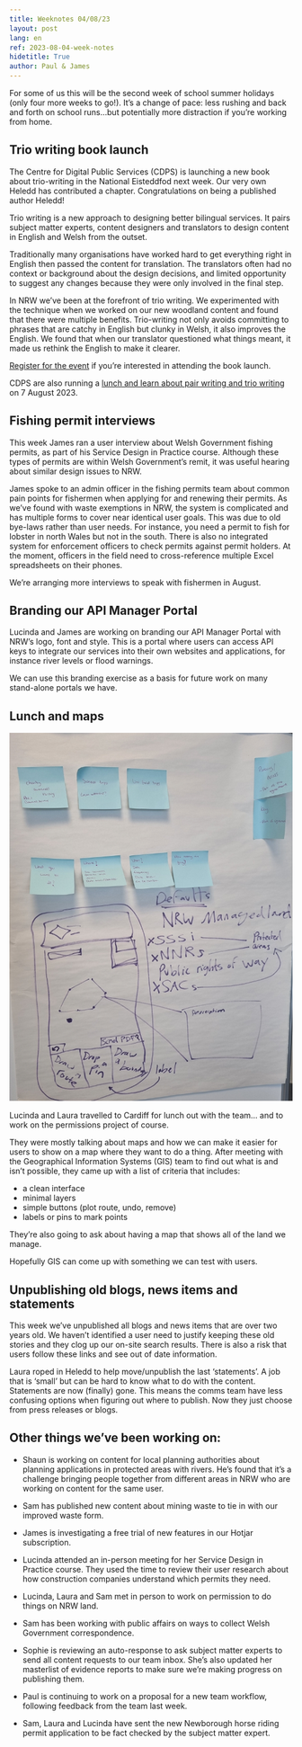 ```yaml
---
title: Weeknotes 04/08/23
layout: post
lang: en
ref: 2023-08-04-week-notes
hidetitle: True
author: Paul & James
---
```


For some of us this will be the second week of school summer holidays (only four more weeks to go!). It’s a change of pace: less rushing and back and forth on school runs…but potentially more distraction if you’re working from home.  

## Trio writing book launch

The Centre for Digital Public Services (CDPS) is launching a new book about trio-writing in the National Eisteddfod next week. Our very own Heledd has contributed a chapter. Congratulations on being a published author Heledd!

Trio writing is a new approach to designing better bilingual services. It pairs subject matter experts, content designers and translators to design content in English and Welsh from the outset.

Traditionally many organisations have worked hard to get everything right in English then passed the content for translation. The translators often had no context or background about the design decisions, and limited opportunity to suggest any changes because they were only involved in the final step.  

In NRW we’ve been at the forefront of trio writing. We experimented with the technique when we worked on our new woodland content and found that there were multiple benefits. Trio-writing not only avoids committing to phrases that are catchy in English but clunky in Welsh, it also improves the English. We found that when our translator questioned what things meant, it made us rethink the English to make it clearer. 

[Register for the event](https://beta.cdps.wales/cyrsiau-digwyddiadau/cofrestru/960) if you’re interested in attending the book launch. 

CDPS are also running a [lunch and learn about pair writing and trio writing]( https://beta.cdps.wales/courses-and-events/register/840) on 7 August 2023.


## Fishing permit interviews

This week James ran a user interview about Welsh Government fishing permits, as part of his Service Design in Practice course. Although these types of permits are within Welsh Government’s remit, it was useful hearing about similar design issues to NRW.

James spoke to an admin officer in the fishing permits team about common pain points for fishermen when applying for and renewing their permits. As we’ve found with waste exemptions in NRW, the system is complicated and has multiple forms to cover near identical user goals. This was due to old bye-laws rather than user needs. For instance, you need a permit to fish for lobster in north Wales but not in the south. 
There is also no integrated system for enforcement officers to check permits against permit holders. At the moment, officers in the field need to cross-reference multiple Excel spreadsheets on their phones. 

We’re arranging more interviews to speak with fishermen in August.

## Branding our API Manager Portal

Lucinda and James are working on branding our API Manager Portal with NRW’s logo, font and style. This is a portal where users can access API keys to integrate our services into their own websites and applications, for instance river levels or flood warnings. 

We can use this branding exercise as a basis for future work on many stand-alone portals we have.

## Lunch and maps

![post it notes on whiteboard after a brainstorm]( https://github.com/nrw-digital/week-notes/blob/7dc10a3b7485fab07548a4cc220f1f48459002ec/images/MicrosoftTeams-image%20(9).png?raw=true)

Lucinda and Laura travelled to Cardiff for lunch out with the team… and to work on the permissions project of course.

They were mostly talking about maps and how we can make it easier for users to show on a map where they want to do a thing. After meeting with the Geographical Information Systems (GIS) team to find out what is and isn’t possible, they came up with a list of criteria that includes:

+ a clean interface
+ minimal layers
+ simple buttons (plot route, undo, remove)
+ labels or pins to mark points

They’re also going to ask about having a map that shows all of the land we manage.

Hopefully GIS can come up with something we can test with users.

## Unpublishing old blogs, news items and statements

This week we’ve unpublished all blogs and news items that are over two years old. We haven’t identified a user need to justify keeping these old stories and they clog up our on-site search results. There is also a risk that users follow these links and see out of date information.

Laura roped in Heledd to help move/unpublish the last ‘statements’. A job that is ‘small’ but can be hard to know what to do with the content. Statements are now (finally) gone. This means the comms team have less confusing options when figuring out where to publish. Now they just choose from press releases or blogs. 

## Other things we’ve been working on:

+ Shaun is working on content for local planning authorities about planning applications in protected areas with rivers. He’s found that it’s a challenge bringing people together from different areas in NRW who are working on content for the same user.

+ Sam has published new content about mining waste to tie in with our improved waste form.

+ James is investigating a free trial of new features in our Hotjar subscription.

+ Lucinda attended an in-person meeting for her Service Design in Practice course. They used the time to review their user research about how construction companies understand which permits they need.

+ Lucinda, Laura and Sam met in person to work on permission to do things on NRW land.

+ Sam has been working with public affairs on ways to collect Welsh Government correspondence. 

+ Sophie is reviewing an auto-response to ask subject matter experts to send all content requests to our team inbox. She’s also updated her masterlist of evidence reports to make sure we’re making progress on publishing them.

+ Paul is continuing to work on a proposal for a new team workflow, following feedback from the team last week.

+ Sam, Laura and Lucinda have sent the new Newborough horse riding permit application to be fact checked by the subject matter expert. 

